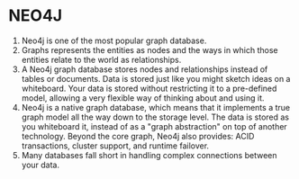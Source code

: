 # NEO4J

1. Neo4j is one of the most popular graph database. 
2. Graphs represents the entities as nodes and the ways in which those entities relate to the world as relationships. 
3. A Neo4j graph database stores nodes and relationships instead of tables or documents. Data is stored just like you might sketch ideas on a whiteboard. Your data is stored without restricting it to a pre-defined model, allowing a very flexible way of thinking about and using it. 
4. Neo4j is a native graph database, which means that it implements a true graph model all the way down to the storage level. The data is stored as you whiteboard it, instead of as a "graph abstraction" on top of another technology. Beyond the core graph, Neo4j also provides: ACID transactions, cluster support, and runtime failover.
5. Many databases fall short in handling complex connections between your data.